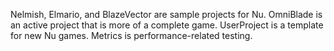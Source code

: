 Nelmish, Elmario, and BlazeVector are sample projects for Nu.
OmniBlade is an active project that is more of a complete game.
UserProject is a template for new Nu games.
Metrics is performance-related testing.
